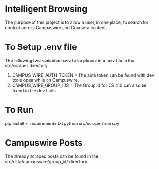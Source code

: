 # Intelligent Browsing

The purpose of this project is to allow a user, in one place, to search for content across Campuswire and Coursera content.


# To Setup .env file
The following two variables have to be placed in a .env file in the src/scraper directory. 
1. CAMPUS_WIRE_AUTH_TOKEN
 = The auth token can be found with dev tools open while on Campuswire.
2. CAMPUS_WIRE_GROUP_IDS
 = The Group Id for CS 410 can also be found in the dev tools.

# To Run
pip install -r requirements.txt
python src/scraper/main.py

# Campuswire Posts
The already scraped posts can be found in the src/data/campuswire/group_id/ directory.
